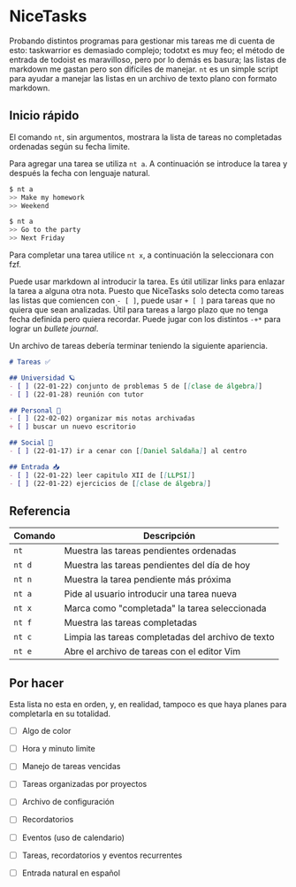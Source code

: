 # NiceTasks

Probando distintos programas para gestionar mis tareas me di cuenta de esto:
taskwarrior es demasiado complejo; todotxt es muy feo; el método de entrada de
todoist es maravilloso, pero por lo demás es basura; las listas de markdown me
gastan pero son difíciles de manejar. `nt` es un simple script para ayudar a
manejar las listas en un archivo de texto plano con formato markdown.

## Inicio rápido

El comando `nt`, sin argumentos, mostrara la lista de tareas no completadas
ordenadas según su fecha limite.

Para agregar una tarea se utiliza `nt a`. A continuación se introduce la tarea
y después la fecha con lenguaje natural.

```sh
$ nt a
>> Make my homework
>> Weekend
```

```sh
$ nt a
>> Go to the party 
>> Next Friday
```

Para completar una tarea utilice `nt x`, a continuación la seleccionara con fzf.

Puede usar markdown al introducir la tarea. Es útil utilizar links para enlazar
la tarea a alguna otra nota. Puesto que NiceTasks solo detecta como tareas las
listas que comiencen con `- [ ]`, puede usar `+ [ ]` para tareas que no quiera
que sean analizadas. Útil para tareas a largo plazo que no tenga fecha definida
pero quiera recordar. Puede jugar con los distintos `-+*` para lograr un 
_bullete journal_.

Un archivo de tareas debería terminar teniendo la siguiente apariencia.

```markdown
# Tareas ✅

## Universidad 🪐
- [ ] (22-01-22) conjunto de problemas 5 de [[clase de álgebra]]
- [ ] (22-01-28) reunión con tutor 

## Personal 👤
- [ ] (22-02-02) organizar mis notas archivadas
+ [ ] buscar un nuevo escritorio

## Social 🥂
- [ ] (22-01-17) ir a cenar con [[Daniel Saldaña]] al centro

## Entrada 📥
- [ ] (22-01-22) leer capitulo XII de [[LLPSI]]
- [ ] (22-01-22) ejercicios de [[clase de álgebra]]

```

## Referencia

| Comando | Descripción                                        |
|---------|----------------------------------------------------|
| `nt`    | Muestra las tareas pendientes ordenadas            |
| `nt d`  | Muestra las tareas pendientes del día de hoy       |
| `nt n`  | Muestra la tarea pendiente más próxima             |
| `nt a`  | Pide al usuario introducir una tarea nueva         |
| `nt x`  | Marca como "completada" la tarea seleccionada      |
| `nt f`  | Muestra las tareas completadas                     |
| `nt c`  | Limpia las tareas completadas del archivo de texto |
| `nt e`  | Abre el archivo de tareas con el editor Vim        |

## Por hacer

Esta lista no esta en orden, y, en realidad, tampoco es que haya planes para
completarla en su totalidad.

- [ ] Algo de color
- [ ] Hora y minuto limite
- [ ] Manejo de tareas vencidas
- [ ] Tareas organizadas por proyectos
- [ ] Archivo de configuración
- [ ] Recordatorios
- [ ] Eventos (uso de calendario)
- [ ] Tareas, recordatorios y eventos recurrentes
- [ ] Entrada natural en español

